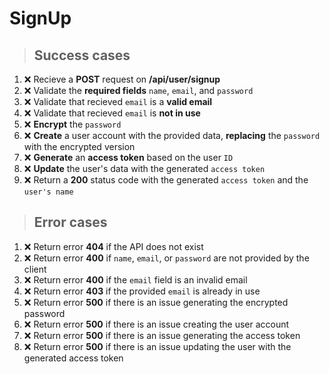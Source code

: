 # SignUp

> ## Success cases

1. ❌ Recieve a **POST** request on **/api/user/signup**
2. ❌ Validate the **required fields** `name`, `email`, and `password`
3. ❌ Validate that recieved `email` is a **valid email**
4. ❌ Validate that recieved `email` is **not in use**
5. ❌ **Encrypt** the `password`
6. ❌ **Create** a user account with the provided data, **replacing** the `password` with the encrypted version
7. ❌ **Generate** an **access token** based on the user `ID`
8. ❌ **Update** the user's data with the generated `access token`
9. ❌ Return a **200** status code with the generated `access token` and the `user's name`

> ## Error cases

1. ❌ Return error **404** if the API does not exist
2. ❌ Return error **400** if `name`, `email`, or `password` are not provided by the client
3. ❌ Return error **400** if the `email` field is an invalid email
4. ❌ Return error **403** if the provided `email` is already in use
5. ❌ Return error **500** if there is an issue generating the encrypted password
6. ❌ Return error **500** if there is an issue creating the user account
7. ❌ Return error **500** if there is an issue generating the access token
8. ❌ Return error **500** if there is an issue updating the user with the generated access token

